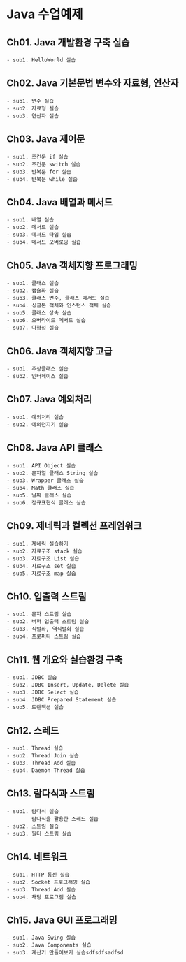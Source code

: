 # Java 수업예제

## Ch01. Java 개발환경 구축 실습
	- sub1. HelloWorld 실습
	
## Ch02. Java 기본문법 변수와 자료형, 연산자
	- sub1. 변수 실습
	- sub2. 자료형 실습
	- sub3. 연산자 실습
	
## Ch03. Java 제어문
	- sub1. 조건문 if 실습
	- sub2. 조건문 switch 실습
	- sub3. 반복문 for 실습
	- sub4. 반복문 while 실습
	
## Ch04. Java 배열과 메서드
	- sub1. 배열 실습
	- sub2. 메서드 실습
	- sub3. 메서드 타입 실습
	- sub4. 메서드 오버로딩 실습

## Ch05. Java 객체지향 프로그래밍
	- sub1. 클래스 실습
	- sub2. 캡슐화 실습
	- sub3. 클래스 변수, 클래스 메서드 실습
	- sub4. 싱글톤 객체와 인스턴스 객체 실습
	- sub5. 클래스 상속 실습
	- sub6. 오버라이드 메서드 실습
	- sub7. 다형성 실습

## Ch06. Java 객체지향 고급
	- sub1. 추상클래스 실습
	- sub2. 인터페이스 실습
	
## Ch07. Java 예외처리
	- sub1. 예외처리 실습
	- sub2. 예외던지기 실습
	
## Ch08. Java API 클래스
	- sub1. API Object 실습
	- sub2. 문자열 클래스 String 실습
	- sub3.	Wrapper 클래스 실습
	- sub4.	Math 클래스 실습
	- sub5.	날짜 클래스 실습
	- sub6.	정규표현식 클래스 실습
	
## Ch09. 제네릭과 컬렉션 프레임워크
	- sub1. 제네릭 실습하기 
	- sub2. 자료구조 stack 실습
	- sub3. 자료구조 List 실습
	- sub4. 자료구조 set 실습
	- sub5. 자료구조 map 실습
	
## Ch10. 입출력 스트림
	- sub1. 문자 스트림 실습
	- sub2. 버퍼 입출력 스트림 실습
	- sub3. 직렬화, 역직렬화 실습
	- sub4. 프로퍼티 스트림 실습

## Ch11. 웹 개요와 실습환경 구축
	- sub1. JDBC 실습
	- sub2. JDBC Insert, Update, Delete 실습
	- sub3. JDBC Select 실습
	- sub4. JDBC Prepared Statement 실습
	- sub5. 트랜잭션 실습
	
## Ch12. 스레드
	- sub1. Thread 실습
	- sub2. Thread Join 실습
	- sub3. Thread Add 실습
	- sub4. Daemon Thread 실습

## Ch13. 람다식과 스트림
	- sub1. 람다식 실습
			람다식을 활용한 스레드 실습
	- sub2. 스트림 실습
	- sub3. 필터 스트림 실습

## Ch14. 네트워크
	- sub1. HTTP 통신 실습
	- sub2. Socket 프로그래밍 실습
	- sub3. Thread Add 실습
	- sub4. 채팅 프로그램 실습

## Ch15. Java GUI 프로그래밍
	- sub1. Java Swing 실습
	- sub2. Java Components 실습
	- sub3. 계산기 만들어보기 실습sdfsdfsadfsd